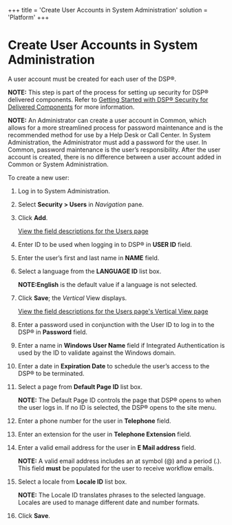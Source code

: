 +++
title = 'Create User Accounts in System Administration'
solution = 'Platform'
+++

# Create User Accounts in System Administration

A user account must be created for each user of the DSP®.

**NOTE:** This step is part of the process for setting up security for
DSP® delivered components. Refer to [Getting Started with DSP® Security
for Delivered Components](GettingStartedwDSPSecurityDlvrdComps.htm) for
more information.

**NOTE:** An Administrator can create a user account in Common, which
allows for a more streamlined process for password maintenance and is
the recommended method for use by a Help Desk or Call Center. In System
Administration, the Administrator must add a password for the user. In
Common, password maintenance is the user’s responsibility. After the
user account is created, there is no difference between a user account
added in Common or System Administration.

To create a new user:

1.  Log in to System Administration.

2.  Select **Security \> Users** in *Navigation* pane.

3.  Click **Add**.
    
    [View the field descriptions for the Users
    page](../Page_Desc/Users_H.htm)

4.  Enter ID to be used when logging in to DSP® in **USER ID** field.

5.  Enter the user’s first and last name in **NAME** field.

6.  Select a language from the **LANGUAGE ID** list box.
    
    **NOTE:English** is the default value if a language is not selected.

7.  Click **Save**; the *Vertical* View displays.
    
    [View the field descriptions for the Users page's Vertical View
    page](../Page_Desc/Users_H.htm)

8.  Enter a password used in conjunction with the User ID to log in to
    the DSP® in **Password** field.

9.  Enter a name in **Windows User Name** field if Integrated
    Authentication is used by the ID to validate against the Windows
    domain.

10. Enter a date in **Expiration Date** to schedule the user’s access to
    the DSP® to be terminated.

11. Select a page from **Default Page ID** list box.
    
    **NOTE:** The Default Page ID controls the page that DSP® opens to
    when the user logs in. If no ID is selected, the DSP® opens to the
    site menu.

12. Enter a phone number for the user in **Telephone** field.

13. Enter an extension for the user in **Telephone Extension** field.

14. Enter a valid email address for the user in **E Mail address**
    field.
    
    **NOTE:** A valid email address includes an at symbol (@) and a
    period (.). This field **<span class="underline">must</span>** be
    populated for the user to receive workflow emails.

15. Select a locale from **Locale ID** list box.
    
    **NOTE:** The Locale ID translates phrases to the selected language.
    Locales are used to manage different date and number formats.

16. Click **Save**.
